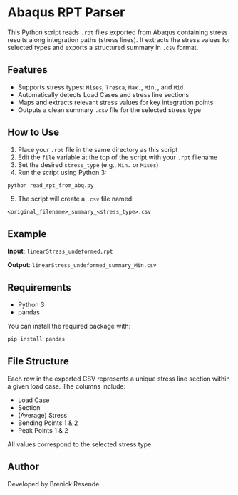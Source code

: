 # Abaqus RPT Parser

This Python script reads `.rpt` files exported from Abaqus containing stress results along integration paths (stress lines). It extracts the stress values for selected types and exports a structured summary in `.csv` format.

## Features

* Supports stress types: `Mises`, `Tresca`, `Max.`, `Min.`, and `Mid.`
* Automatically detects Load Cases and stress line sections
* Maps and extracts relevant stress values for key integration points
* Outputs a clean summary `.csv` file for the selected stress type

## How to Use

1. Place your `.rpt` file in the same directory as this script
2. Edit the `file` variable at the top of the script with your `.rpt` filename
3. Set the desired `stress_type` (e.g., `Min.` or `Mises`)
4. Run the script using Python 3:

```bash
python read_rpt_from_abq.py
```

5. The script will create a `.csv` file named:

```text
<original_filename>_summary_<stress_type>.csv
```

## Example

**Input**:
`linearStress_undeformed.rpt`

**Output**:
`linearStress_undeformed_summary_Min.csv`

## Requirements

* Python 3
* pandas

You can install the required package with:

```bash
pip install pandas
```

## File Structure

Each row in the exported CSV represents a unique stress line section within a given load case. The columns include:

* Load Case
* Section
* (Average) Stress
* Bending Points 1 & 2
* Peak Points 1 & 2

All values correspond to the selected stress type.

## Author

Developed by Brenick Resende
